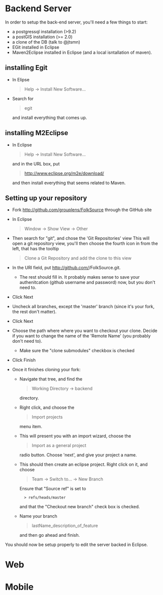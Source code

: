 # Backend Server
In order to setup the back-end server, you'll need a few things to start:
* a postgressql installation (>9.2)
* a postGIS installation (>= 2.0)
* a clone of the DB (talk to @jtsmn)
* EGit installed in Eclipse
* Maven2Eclipse installed in Eclipse (and a local isntallation of maven).

## installing Egit
* In Elipse

	> Help -> Install New Software...

* Search for 

	> egit

	and install everything that comes up.

## installing M2Eclipse
* In Eclipse

	> Help -> Install New Software...

	and in the URL box, put 

	> http://www.eclipse.org/m2e/download/
	
	and then install everything that seems related to Maven.
	
## Setting up your repository
* Fork http://github.com/grouplens/FolkSource through the GitHub site
* In Eclipse

	> Window -> Show View -> Other

* Then search for "git", and chose the 'Git Repositories' view
	This will open a git repository view, you'll then choose the fourth icon in from
	the left, that has the tooltip

	> Clone a Git Repository and add the clone to this view

* In the URI field, put http://github.com/<your-username>/FolkSource.git. 
	* The rest should fill in. It probably makes sense to save your authenitcation (github username and password) now, but you don't need to. 
* Click Next
* Uncheck all branches, except the 'master' branch (since it's your fork, the rest don't matter). 
* Click Next
* Choose the path where where you want to checkout your clone. Decide if you
	want to change the name of the 'Remote Name' (you probably don't need to).
	* Make sure the "clone submodules" checkbox is checked
* Click Finish
* Once it finishes cloning your fork:
	* Navigate that tree, and find the

		> Working Directory -> backend 

		directory. 

	* Right click, and choose the

		> Import projects

		menu item.

	* This will present you with an import wizard, choose the

		> Import as a general project

		radio button. Choose 'next', and give your project a name.

	* This should then create an eclipse project. Right click on it, and choose

		> Team -> Switch to... -> New Branch

		Ensure that "Source ref" is set to 

			> refs/heads/master

		and that the "Checkout new branch" check box is checked.

	* Name your branch

		> lastName_description_of_feature

		and then go ahead and finish. 

You should now be setup properly to edit the server backed in Eclipse.

# Web

# Mobile

